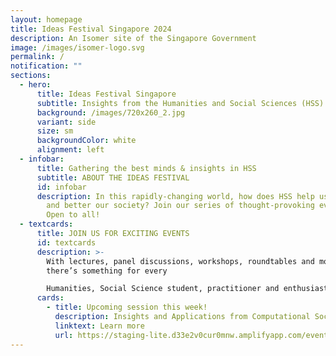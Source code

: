 ```yaml
---
layout: homepage
title: Ideas Festival Singapore 2024
description: An Isomer site of the Singapore Government
image: /images/isomer-logo.svg
permalink: /
notification: ""
sections:
  - hero:
      title: Ideas Festival Singapore
      subtitle: Insights from the Humanities and Social Sciences (HSS)
      background: /images/720x260_2.jpg
      variant: side
      size: sm
      backgroundColor: white
      alignment: left
  - infobar:
      title: Gathering the best minds & insights in HSS
      subtitle: ABOUT THE IDEAS FESTIVAL
      id: infobar
      description: In this rapidly-changing world, how does HSS help us to understand
        and better our society? Join our series of thought-provoking events.
        Open to all!
  - textcards:
      title: JOIN US FOR EXCITING EVENTS
      id: textcards
      description: >-
        With lectures, panel discussions, workshops, roundtables and more,
        there’s something for every

        Humanities, Social Science student, practitioner and enthusiast alike. Register early!
      cards:
        - title: Upcoming session this week!
          description: Insights and Applications from Computational Social Science.
          linktext: Learn more
          url: https://staging-lite.d33e2v0cur0mnw.amplifyapp.com/events/week-1/insights-and-applications/
---
```

